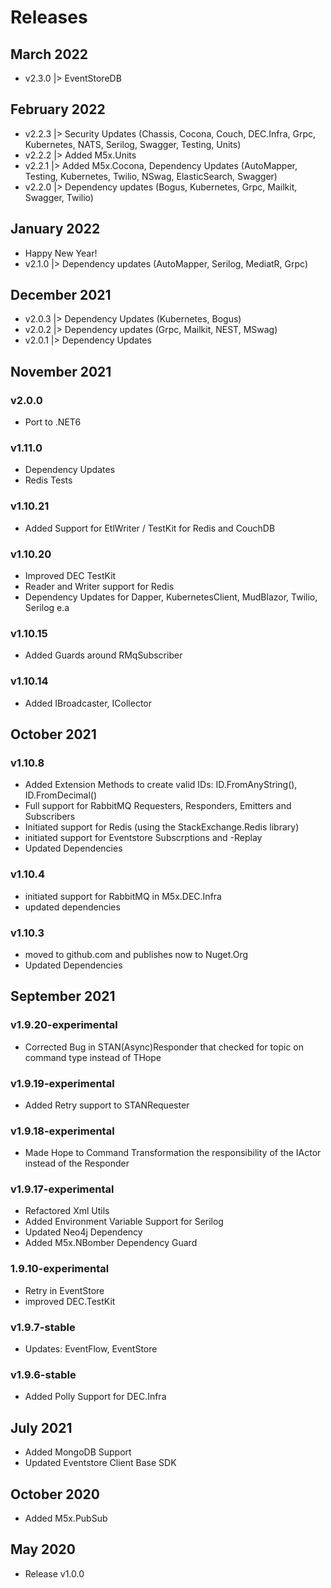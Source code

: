 # Releases

## March 2022
- v2.3.0 |> EventStoreDB 

## February 2022
- v2.2.3 |> Security Updates (Chassis, Cocona, Couch, DEC.Infra, Grpc, Kubernetes, NATS, Serilog, Swagger, Testing, Units) 
- v2.2.2 |> Added M5x.Units
- v2.2.1 |> Added M5x.Cocona, Dependency Updates (AutoMapper, Testing, Kubernetes, Twilio, NSwag, ElasticSearch, Swagger)
- v2.2.0 |> Dependency updates (Bogus, Kubernetes, Grpc, Mailkit, Swagger, Twilio)

## January 2022
- Happy New Year!
- v2.1.0 |> Dependency updates (AutoMapper, Serilog, MediatR, Grpc)

## December 2021
- v2.0.3 |> Dependency Updates (Kubernetes, Bogus)
- v2.0.2 |> Dependency updates (Grpc, Mailkit, NEST, MSwag)
- v2.0.1 |> Dependency Updates

## November 2021

### v2.0.0
- Port to .NET6

### v1.11.0

- Dependency Updates
- Redis Tests

### v1.10.21

- Added Support for EtlWriter / TestKit for Redis and CouchDB

### v1.10.20

- Improved DEC TestKit
- Reader and Writer support for Redis
- Dependency Updates for Dapper, KubernetesClient, MudBlazor, Twilio, Serilog e.a

### v1.10.15

- Added Guards around RMqSubscriber

### v1.10.14

- Added IBroadcaster<TID>, ICollector<TID>

## October 2021

### v1.10.8

- Added Extension Methods to create valid IDs: ID.FromAnyString(), ID.FromDecimal()
- Full support for RabbitMQ Requesters, Responders, Emitters and Subscribers
- Initiated support for Redis (using the StackExchange.Redis library)
- initiated support for Eventstore Subscrptions and -Replay
- Updated Dependencies

### v1.10.4

- initiated support for RabbitMQ in M5x.DEC.Infra
- updated dependencies

### v1.10.3

- moved to github.com and publishes now to Nuget.Org
- Updated Dependencies

## September 2021

### v1.9.20-experimental

- Corrected Bug in STAN(Async)Responder that checked for topic on command type instead of THope

### v1.9.19-experimental

- Added Retry support to STANRequester

### v1.9.18-experimental

- Made Hope to Command Transformation the responsibility of the IActor instead of the Responder

### v1.9.17-experimental

- Refactored Xml Utils
- Added Environment Variable Support for Serilog
- Updated Neo4j Dependency
- Added M5x.NBomber Dependency Guard

### 1.9.10-experimental

- Retry in EventStore
- improved DEC.TestKit

### v1.9.7-stable

- Updates: EventFlow, EventStore

### v1.9.6-stable

- Added Polly Support for DEC.Infra

## July 2021

- Added MongoDB Support
- Updated Eventstore Client Base SDK

## October 2020

- Added M5x.PubSub

## May 2020

- Release v1.0.0